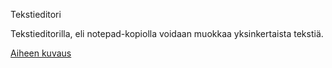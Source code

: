 Tekstieditori

Tekstieditorilla, eli notepad-kopiolla voidaan muokkaa yksinkertaista tekstiä.

[Aiheen kuvaus](dokumentaatio/aihemäärittely.md)

